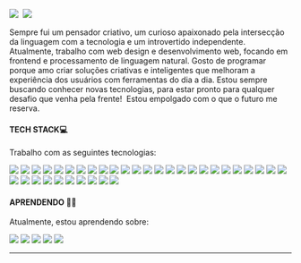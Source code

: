![](https://33333.cdn.cke-cs.com/kSW7V9NHUXugvhoQeFaf/images/16a112332f632e0ff8bf7c94c1d8015407cd435cfb9a0afc.png)  ![](https://github-readme-stats.vercel.app/api/top-langs/?username=RonaldMonteiro&layout=compact)

Sempre fui um pensador criativo, um curioso apaixonado pela intersecção da linguagem com a tecnologia e um introvertido independente.  Atualmente, trabalho com web design e desenvolvimento web, focando em frontend e processamento de linguagem natural. Gosto de programar porque amo criar soluções criativas e inteligentes que melhoram a experiência dos usuários com ferramentas do dia a dia. Estou sempre buscando conhecer novas tecnologias, para estar pronto para qualquer desafio que venha pela frente!  Estou empolgado com o que o futuro me reserva.

#### TECH STACK💻

Trabalho com as seguintes tecnologias: 

![](https://img.shields.io/badge/next.js-000000?style=for-the-badge&logo=nextdotjs&logoColor=white) ![](https://img.shields.io/badge/Node.js-339933?style=for-the-badge&logo=nodedotjs&logoColor=white) ![](https://img.shields.io/badge/React-20232A?style=for-the-badge&logo=react&logoColor=61DAFB) ![](https://img.shields.io/badge/JavaScript-323330?style=for-the-badge&logo=javascript&logoColor=F7DF1E) ![](https://img.shields.io/badge/json-5E5C5C?style=for-the-badge&logo=json&logoColor=white) ![](https://img.shields.io/badge/HTML5-E34F26?style=for-the-badge&logo=html5&logoColor=white) ![](https://img.shields.io/badge/CSS3-1572B6?style=for-the-badge&logo=css3&logoColor=white) ![](https://img.shields.io/badge/Tailwind_CSS-38B2AC?style=for-the-badge&logo=tailwind-css&logoColor=white) ![](https://img.shields.io/badge/postcss-DD3A0A?style=for-the-badge&logo=postcss&logoColor=white) ![](https://img.shields.io/badge/Express.js-000000?style=for-the-badge&logo=express&logoColor=white) ![](https://img.shields.io/badge/Chakra--UI-319795?style=for-the-badge&logo=chakra-ui&logoColor=white) ![](https://img.shields.io/badge/Bootstrap-563D7C?style=for-the-badge&logo=bootstrap&logoColor=white) ![](https://img.shields.io/badge/Material%20UI-007FFF?style=for-the-badge&logo=mui&logoColor=white) ![](https://img.shields.io/badge/npm-CB3837?style=for-the-badge&logo=npm&logoColor=white) ![](https://img.shields.io/badge/pypi-3775A9?style=for-the-badge&logo=pypi&logoColor=white) ![](https://img.shields.io/badge/Python-FFD43B?style=for-the-badge&logo=python&logoColor=blue) ![](https://img.shields.io/badge/Flask-000000?style=for-the-badge&logo=flask&logoColor=white) ![](https://img.shields.io/badge/MySQL-005C84?style=for-the-badge&logo=mysql&logoColor=white) ![](https://img.shields.io/badge/Microsoft%20SQL%20Server-CC2927?style=for-the-badge&logo=microsoft%20sql%20server&logoColor=white) ![](https://img.shields.io/badge/Vercel-000000?style=for-the-badge&logo=vercel&logoColor=white) ![](https://img.shields.io/badge/Render-46E3B7?style=for-the-badge&logo=render&logoColor=white) ![](https://img.shields.io/badge/Amazon_AWS-FF9900?style=for-the-badge&logo=amazonaws&logoColor=white) ![](https://img.shields.io/badge/Railway-131415?style=for-the-badge&logo=railway&logoColor=white) ![](https://img.shields.io/badge/prettier-1A2C34?style=for-the-badge&logo=prettier&logoColor=F7BA3E) ![](https://img.shields.io/badge/eslint-3A33D1?style=for-the-badge&logo=eslint&logoColor=white) ![](https://img.shields.io/badge/VSCode-0078D4?style=for-the-badge&logo=visual%20studio%20code&logoColor=white) ![](https://img.shields.io/badge/Adobe%20XD-470137?style=for-the-badge&logo=Adobe%20XD&logoColor=#FF61F6) ![](https://img.shields.io/badge/Adobe%20Photoshop-31A8FF?style=for-the-badge&logo=Adobe%20Photoshop&logoColor=black) ![](https://img.shields.io/badge/Adobe%20Illustrator-FF9A00?style=for-the-badge&logo=adobe%20illustrator&logoColor=white) ![](https://img.shields.io/badge/Adobe%20Lightroom-31A8FF?style=for-the-badge&logo=Adobe%20Lightroom&logoColor=white) ![](https://img.shields.io/badge/Adobe%20Illustrator-FF9A00?style=for-the-badge&logo=adobe%20illustrator&logoColor=white) ![](https://img.shields.io/badge/Figma-F24E1E?style=for-the-badge&logo=figma&logoColor=white) ![](https://img.shields.io/badge/Stripe-626CD9?style=for-the-badge&logo=Stripe&logoColor=white) ![](https://img.shields.io/badge/Wordpress-21759B?style=for-the-badge&logo=wordpress&logoColor=white) ![](https://img.shields.io/badge/Wix-000?style=for-the-badge&logo=wix&logoColor=white)

#### APRENDENDO 👩‍💻

Atualmente, estou aprendendo sobre:

![](https://img.shields.io/badge/TypeScript-007ACC?style=for-the-badge&logo=typescript&logoColor=white) ![](https://img.shields.io/badge/jQuery-0769AD?style=for-the-badge&logo=jquery&logoColor=white) ![](https://img.shields.io/badge/Jest-C21325?style=for-the-badge&logo=jest&logoColor=white) ![](https://img.shields.io/badge/JWT-000000?style=for-the-badge&logo=JSON%20web%20tokens&logoColor=white) ![](https://img.shields.io/badge/GraphQl-E10098?style=for-the-badge&logo=graphql&logoColor=white)

---
